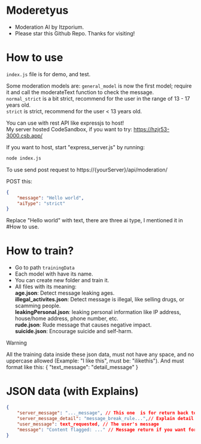 # Moderetyus
- Moderation AI by Itzporium.
- Please star this Github Repo. Thanks for visiting!

# How to use
`index.js` file is for demo, and test.

Some moderation models are:
`general_model` is now the first model; require it and call the moderateText function to check the message.\
`normal_strict` is a bit strict, recommend for the user in the range of 13 - 17 years old.\
`strict` is strict, recommend for the user < 13 years old.

You can use with rest API like expressjs to host!\
My server hosted CodeSandbox, if you want to try: https://hzjr53-3000.csb.app/

If you want to host, start "express_server.js" by running:
```sh
node index.js
```

To use send post request to https://{yourServer}/api/moderation/

POST this:
```json
{
	"message": "Hello world",
	"aiType": "strict"
}
```

Replace "Hello world" with text, there are three ai type, I mentioned it in #How to use.

# How to train?
- Go to path `trainingData`
- Each model with have its name.
- You can create new folder and train it.
- All files with its meaning:\
**age.json**: Detect message leaking ages.\
**illegal_activites.json**: Detect message is illegal, like selling drugs, or scamming people.\
**leakingPersonal.json**: leaking personal information like IP address, house/home address, phone number, etc.\
**rude.json**: Rude message that causes negative impact.\
**suicide.json**: Encourage suicide and self-harm.

> [!WARNING]
> All the training data inside these json data, must not have any space, and no uppercase allowed (Example: "I like this", must be: "ilikethis").
> And must format like this:  { "text_message": "detail_message" }

# JSON data (with Explains)
```json
{
    "server_message": "..._message", // This one  is for return back to make the request person know what type of this
    "server_message_detail": "message_break_rule...",// Explain detail if someone use this for reporting, so you can just ban your user, and explain reason. Reason here is writing for machine. You have to write by your own.,
    "user_message": text_requested, // The user's message
    "message": "Content flagged: ..." // Message return if you want for a clear view for the moderator or admin.
}
```
